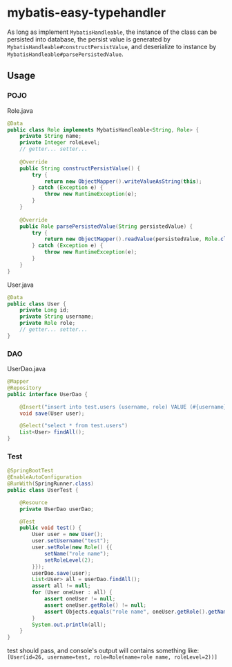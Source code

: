# mybatis-easy-typehandler  

As long as implement `MybatisHandleable`, the instance of the class can be persisted into database, 
the persist value is generated by `MybatisHandleable#constructPersistValue`, 
and deserialize to instance by `MybatisHandleable#parsePersistedValue`. 
  


## Usage
### POJO

Role.java
```java
@Data
public class Role implements MybatisHandleable<String, Role> {
    private String name;
    private Integer roleLevel;
    // getter... setter...
    
    @Override
    public String constructPersistValue() {
        try {
            return new ObjectMapper().writeValueAsString(this);
        } catch (Exception e) {
            throw new RuntimeException(e);
        }
    }
    
    @Override
    public Role parsePersistedValue(String persistedValue) {
        try {
            return new ObjectMapper().readValue(persistedValue, Role.class);
        } catch (Exception e) {
            throw new RuntimeException(e);
        }
    }
}
```
User.java
```java
@Data
public class User {
    private Long id;
    private String username;
    private Role role;
    // getter... setter...
}
```
### DAO
UserDao.java
```java
@Mapper
@Repository
public interface UserDao {

    @Insert("insert into test.users (username, role) VALUE (#{username}, #{role})")
    void save(User user);

    @Select("select * from test.users")
    List<User> findAll();
}
```

### Test
```java
@SpringBootTest
@EnableAutoConfiguration
@RunWith(SpringRunner.class)
public class UserTest {

    @Resource
    private UserDao userDao;

    @Test
    public void test() {
        User user = new User();
        user.setUsername("test");
        user.setRole(new Role() {{
            setName("role name");
            setRoleLevel(2);
        }});
        userDao.save(user);
        List<User> all = userDao.findAll();
        assert all != null;
        for (User oneUser : all) {
            assert oneUser != null;
            assert oneUser.getRole() != null;
            assert Objects.equals("role name", oneUser.getRole().getName());
        }
        System.out.println(all);
    }
}
```

test should pass, and console's output will contains something like:  
`[User(id=26, username=test, role=Role(name=role name, roleLevel=2))]`
